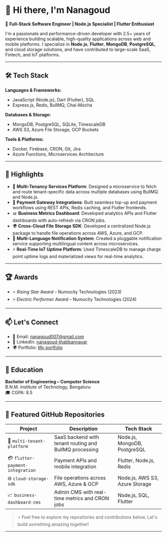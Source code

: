 # 👋 Hi there, I'm Nanagoud

🚀 **Full-Stack Software Engineer | Node.js Specialist | Flutter Enthusiast**

I'm a passionate and performance-driven developer with 2.5+ years of experience building scalable, high-quality applications across web and mobile platforms. I specialize in **Node.js**, **Flutter**, **MongoDB**, **PostgreSQL**, and cloud storage solutions, and have contributed to large-scale SaaS, Fintech, and IoT platforms.

---

## 🛠️ Tech Stack

**Languages & Frameworks:**
- JavaScript (Node.js), Dart (Flutter), SQL
- Express.js, Redis, BullMQ, Chai-Mocha

**Databases & Storage:**
- MongoDB, PostgreSQL, SQLite, TimescaleDB
- AWS S3, Azure File Storage, GCP Buckets

**Tools & Platforms:**
- Docker, Firebase, CRON, Git, Jira
- Azure Functions, Microservices Architecture

---

## 🌟 Highlights

- 🧠 **Multi-Tenancy Services Platform**: Designed a microservice to fetch and route tenant-specific data across multiple databases using BullMQ and Node.js.
- 💸 **Payment Gateway Integrations**: Built seamless top-up and payment workflows using REST APIs, Redis caching, and Flutter frontends.
- 📊 **Business Metrics Dashboard**: Developed analytics APIs and Flutter dashboards with auto-refresh via CRON jobs.
- 🌍 **Cross-Cloud File Storage SDK**: Developed a centralized Node.js package to handle file operations across AWS, Azure, and GCP.
- 🔔 **Multi-Language Notification System**: Created a pluggable notification service supporting multilingual content across microservices.
- ⚡ **Real-Time IoT Uptime Platform**: Used TimescaleDB to manage charge point uptime logs and materialized views for real-time analytics.

---

## 🏆 Awards

- ⭐ *Rising Star Award* – Numocity Technologies (2023)  
- ⚡ *Electric Performer Award* – Numocity Technologies (2024)

---

## 📫 Let's Connect

- 📧 Email: [nanagoud007@gmail.com](mailto:nanagoud007@gmail.com)  
- 💼 LinkedIn: [nanagoud-thabbannavar](https://www.linkedin.com/in/nanagoud-thabbannavar-aaa265194)  
- 🌍 Portfolio: [My portfolio](https://nanagoud.github.io/Portfolio-website/)

---

## 📘 Education

**Bachelor of Engineering – Computer Science**  
B.N.M. Institute of Technology, Bengaluru  
🎓 CGPA: 8.5

---

## 📂 Featured GitHub Repositories

| Project | Description | Tech Stack |
|--------|-------------|------------|
| 🚀 `multi-tenant-platform` | SaaS backend with tenant routing and BullMQ processing | Node.js, MongoDB, PostgreSQL |
| 💳 `flutter-payment-integration` | Payment APIs and mobile integration | Flutter, Node.js, Redis |
| 🌐 `cloud-storage-sdk` | File operations across AWS, Azure & GCP | Node.js, AWS S3, Azure Storage |
| 📈 `business-dashboard-cms` | Admin CMS with real-time metrics and CRON jobs | Node.js, SQL, Flutter |

> ⭐ Feel free to explore my repositories and contributions below. Let's build something amazing together!

---

